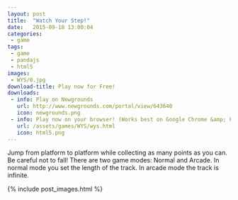 ```yaml
---
layout: post
title:  "Watch Your Step!"
date:   2015-09-18 13:00:04
categories:
 - game
tags:
 - game
 - pandajs
 - html5
images:
 - WYS/0.jpg
download-title: Play now for Free!
downloads:
 - info: Play on Newgrounds
   url: http://www.newgrounds.com/portal/view/643640
   icon: newgrounds.png
 - info: Play now on your browser! (Works best on Google Chrome &amp; Firefox)
   url: /assets/games/WYS/wys.html
   icon: html5.png
---
```


Jump from platform to platform while collecting as many points as you can.
Be careful not to fall! There are two game modes: Normal and Arcade. In normal mode you set the length of the track. In arcade mode the track is infinite.

<!--more-->

{% include post_images.html %}